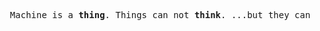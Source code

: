 <pre>
  Machine is a <b>thing</b>. Things can not <b>think</b>. ...but they can <b>thingk</b>!
</pre>
